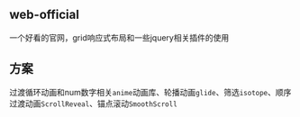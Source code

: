 <!--
 * @Author: Dell_Di
 * @Date: 2020-04-15 09:52:00
 * @LastEditors: Dell_Di
 * @LastEditTime: 2020-05-07 10:43:03
 * @FilePath: \web-offial\README.md
 -->
## web-official

一个好看的官网，grid响应式布局和一些jquery相关插件的使用

## 方案

过渡循环动画和num数字相关`anime`动画库、轮播动画`glide`、筛选`isotope`、顺序过渡动画`ScrollReveal`、锚点滚动`SmoothScroll`
